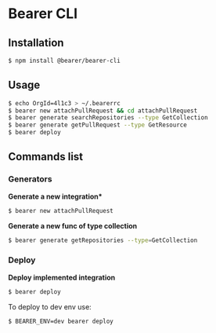 # Bearer CLI

## Installation

```bash
$ npm install @bearer/bearer-cli
```

## Usage

```bash
$ echo OrgId=4l1c3 > ~/.bearerrc
$ bearer new attachPullRequest && cd attachPullRequest
$ bearer generate searchRepositories --type GetCollection
$ bearer generate getPullRequest --type GetResource
$ bearer deploy
```

## Commands list

### Generators

**Generate a new integration\***

```bash
$ bearer new attachPullRequest
```

**Generate a new func of type collection**

```bash
$ bearer generate getRepositories --type=GetCollection
```

### Deploy

**Deploy implemented integration**

```bash
$ bearer deploy
```

To deploy to dev env use:

```bash
$ BEARER_ENV=dev bearer deploy
```

